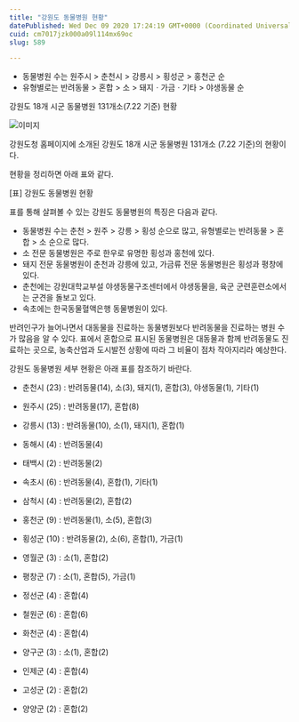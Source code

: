 ```yaml
---
title: "강원도 동물병원 현황"
datePublished: Wed Dec 09 2020 17:24:19 GMT+0000 (Coordinated Universal Time)
cuid: cm7017jzk000a09l114mx69oc
slug: 589

---
```



- 동물병원 수는 원주시 > 춘천시 > 강릉시 > 횡성군 > 홍천군 순
- 유형별로는 반려동물 > 혼합 > 소 > 돼지ㆍ가금ㆍ기타 > 야생동물 순

강원도 18개 시군 동물병원 131개소(7.22 기준) 현황

![이미지](https://cdn.hashnode.com/res/hashnode/image/upload/v1739251117091/d9001ae4-718e-41ad-ba11-6e167f573fc0.jpeg)

강원도청 홈페이지에 소개된 강원도 18개 시군 동물병원 131개소 (7.22 기준)의 현황이다.

현황을 정리하면 아래 표와 같다.

[표] 강원도 동물병원 현황

표를 통해 살펴볼 수 있는 강원도 동물병원의 특징은 다음과 같다.

- 동물병원 수는 춘천 > 원주 > 강릉 > 횡성 순으로 많고, 유형별로는 반려동물 > 혼합 > 소 순으로 많다.
- 소 전문 동물병원은 주로 한우로 유명한 횡성과 홍천에 있다.
- 돼지 전문 동물병원이 춘천과 강릉에 있고, 가금류 전문 동물병원은 횡성과 평창에 있다.
- 춘천에는 강원대학교부설 야생동물구조센터에서 야생동물을, 육군 군련훈련소에서는 군견을 돌보고 있다.
- 속초에는 한국동물혈액은행 동물병원이 있다.

반려인구가 늘어나면서 대동물을 진료하는 동물병원보다 반려동물을 진료하는 병원 수가 많음을 알 수 있다. 표에서 혼합으로 표시된 동물병원은 대동물과 함께 반려동물도 진료하는 곳으로, 농축산업과 도시발전 상황에 따라 그 비율이 점차 작아지리라 예상한다.

강원도 동물병원 세부 현황은 아래 표를 참조하기 바란다.

- 춘천시 (23) : 반려동물(14), 소(3), 돼지(1), 혼합(3), 야생동물(1), 기타(1)

- 원주시 (25) : 반려동물(17), 혼합(8)

- 강릉시 (13) : 반려동물(10), 소(1), 돼지(1), 혼합(1)

- 동해시 (4) : 반려동물(4)

- 태백시 (2) : 반려동물(2)

- 속초시 (6) : 반려동물(4), 혼합(1), 기타(1)

- 삼척시 (4) : 반려동물(2), 혼합(2)

- 홍천군 (9) : 반려동물(1), 소(5), 혼합(3)

- 횡성군 (10) : 반려동물(2), 소(6), 혼합(1), 가금(1)

- 영월군 (3) : 소(1), 혼합(2)

- 평창군 (7) : 소(1), 혼합(5), 가금(1)

- 정선군 (4) : 혼합(4)

- 철원군 (6) : 혼합(6)

- 화천군 (4) : 혼합(4)

- 양구군 (3) : 소(1), 혼합(2)

- 인제군 (4) : 혼합(4)

- 고성군 (2) : 혼합(2)

- 양양군 (2) : 혼합(2)